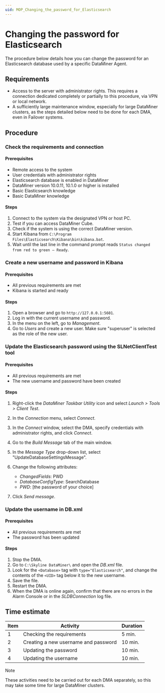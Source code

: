 ```yaml
---
uid: MOP_Changing_the_password_for_Elasticsearch
---
```


# Changing the password for Elasticsearch

The procedure below details how you can change the password for an Elasticsearch database used by a specific DataMiner Agent.

## Requirements

- Access to the server with administrator rights. This requires a connection dedicated completely or partially to this procedure, via VPN or local network.
- A sufficiently large maintenance window, especially for large DataMiner clusters, as the steps detailed below need to be done for each DMA, even in Failover systems.

## Procedure

### Check the requirements and connection

#### Prerequisites

- Remote access to the system
- User credentials with administrator rights
- Elasticsearch database is enabled in DataMiner
- DataMiner version 10.0.11, 10.1.0 or higher is installed
- Basic Elasticsearch knowledge
- Basic DataMiner knowledge

#### Steps

1. Connect to the system via the designated VPN or host PC.
1. Test if you can access DataMiner Cube.
1. Check if the system is using the correct DataMiner version.
1. Start Kibana from `C:\Program Files\Elasticsearch\Kibana\bin\kibana.bat`.
1. Wait until the last line in the command prompt reads `Status changed from red to green – Ready`.

### Create a new username and password in Kibana

#### Prerequisites

- All previous requirements are met
- Kibana is started and ready

#### Steps

1. Open a browser and go to `http://127.0.0.1:5601`.
1. Log in with the current username and password.
1. In the menu on the left, go to *Management*.
1. Go to *Users* and create a new user. Make sure "superuser" is selected as the role of the new user.

### Update the Elasticsearch password using the SLNetClientTest tool

#### Prerequisites

- All previous requirements are met
- The new username and password have been created

#### Steps

1. Right-click the *DataMiner Taskbar Utility* icon and select *Launch > Tools > Client Test*.
1. In the *Connection* menu, select *Connect*.
1. In the *Connect* window, select the DMA, specify credentials with administrator rights, and click *Connect*.
1. Go to the *Build Message* tab of the main window.
1. In the *Message Type* drop-down list, select "UpdateDatabaseSettingsMessage".
1. Change the following attributes:

    - *ChangedFields*: PWD
    - *DatabaseConfigType*: SearchDatabase
    - *PWD*: [the password of your choice]

1. Click *Send message*.

### Update the username in DB.xml

#### Prerequisites

- All previous requirements are met
- The password has been updated

#### Steps

1. Stop the DMA.
1. Go to `C:\Skyline DataMiner\` and open the *DB.xml* file.
1. Look for the `<Database>` tag with `type="Elasticsearch"`, and change the contents of the `<UID>` tag below it to the new username.
1. Save the file.
1. Restart the DMA.
1. When the DMA is online again, confirm that there are no errors in the Alarm Console or in the *SLDBConnection* log file.

## Time estimate

| Item | Activity | Duration |
|------|----------|----------|
| 1    | Checking the requirements            | 5 min. |
| 2    | Creating a new username and password | 10 min. |
| 3    | Updating the password                | 10 min. |
| 4    | Updating the username                | 10 min. |

> [!NOTE]
> These activities need to be carried out for each DMA separately, so this may take some time for large DataMiner clusters.
